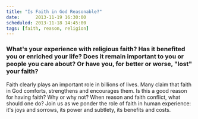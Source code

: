 ```yaml
---
title: "Is Faith in God Reasonable?"
date:      2013-11-19 16:30:00
scheduled: 2013-11-18 14:45:00
tags: [faith, reason, religion]
---
```

### What's your experience with religious faith?  Has it benefited you or enriched your life?  Does it remain important to you or people you care about?  Or have you, for better or worse, "lost" your faith?

Faith clearly plays an important role in billions of lives. Many claim that faith in God comforts, strengthens and encourages them. Is this a good reason for having faith? Why or why not? When reason and faith conflict, what should one do? Join us as we ponder the role of faith in human experience: it's joys and sorrows, its power and subtlety, its benefits and costs.
